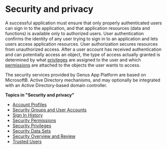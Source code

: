 # Security and privacy

A successful application must ensure that only properly authenticated users can sign in to the application, and that application resources (data and functions) is available only to authorized users. User authentication confirms the identity of any user trying to sign in to an application and lets users access application resources. User authorization secures resources from unauthorized access. After a user account has received authentication and can potentially access an object, the type of access actually granted is determined by what [privileges](security-and-privacy/security-privileges.md) are assigned to the user and which [permissions](security-and-privacy/security-permissions.md) are attached to the objects the user wants to access.

The security services provided by Genus App Platform are based on MicrosoftB. Active Directory mechanisms, and may optionally be integrated with an Active Directory-based domain controller.

**Topics in "Security and privacy"**
* [Account Profiles](defining-the-application-model/security/account-profiles.md)
* [Security Groups and User Accounts](security-and-privacy/security-groups-and-user-accounts.md)
* [Sign In History](security-and-privacy/sign-in-history.md)
* [Security Permissions](security-and-privacy/security-permissions.md)
* [Security Privileges](security-and-privacy/security-privileges.md)
* [Security Data Sets](defining-the-application-model/security/security-data-sets.md)
* [Security Overview and Review](security-and-privacy/security-overview-and-review.md)
* [Trusted Users](security-and-privacy/trusted-users.md)

